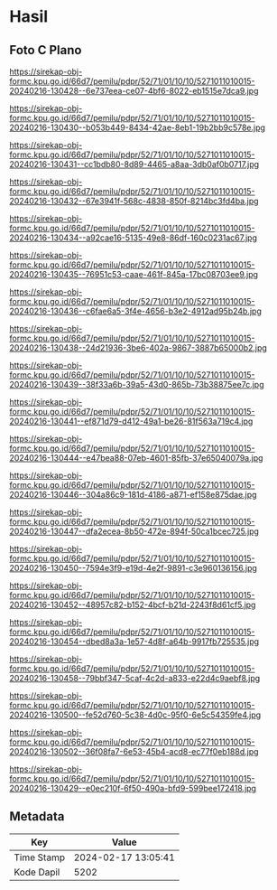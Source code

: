 # Hasil

## Foto C Plano

https://sirekap-obj-formc.kpu.go.id/66d7/pemilu/pdpr/52/71/01/10/10/5271011010015-20240216-130428--6e737eea-ce07-4bf6-8022-eb1515e7dca9.jpg

https://sirekap-obj-formc.kpu.go.id/66d7/pemilu/pdpr/52/71/01/10/10/5271011010015-20240216-130430--b053b449-8434-42ae-8eb1-19b2bb9c578e.jpg

https://sirekap-obj-formc.kpu.go.id/66d7/pemilu/pdpr/52/71/01/10/10/5271011010015-20240216-130431--cc1bdb80-8d89-4465-a8aa-3db0af0b0717.jpg

https://sirekap-obj-formc.kpu.go.id/66d7/pemilu/pdpr/52/71/01/10/10/5271011010015-20240216-130432--67e3941f-568c-4838-850f-8214bc3fd4ba.jpg

https://sirekap-obj-formc.kpu.go.id/66d7/pemilu/pdpr/52/71/01/10/10/5271011010015-20240216-130434--a92cae16-5135-49e8-86df-160c0231ac67.jpg

https://sirekap-obj-formc.kpu.go.id/66d7/pemilu/pdpr/52/71/01/10/10/5271011010015-20240216-130435--76951c53-caae-461f-845a-17bc08703ee9.jpg

https://sirekap-obj-formc.kpu.go.id/66d7/pemilu/pdpr/52/71/01/10/10/5271011010015-20240216-130436--c6fae6a5-3f4e-4656-b3e2-4912ad95b24b.jpg

https://sirekap-obj-formc.kpu.go.id/66d7/pemilu/pdpr/52/71/01/10/10/5271011010015-20240216-130438--24d21936-3be6-402a-9867-3887b65000b2.jpg

https://sirekap-obj-formc.kpu.go.id/66d7/pemilu/pdpr/52/71/01/10/10/5271011010015-20240216-130439--38f33a6b-39a5-43d0-865b-73b38875ee7c.jpg

https://sirekap-obj-formc.kpu.go.id/66d7/pemilu/pdpr/52/71/01/10/10/5271011010015-20240216-130441--ef871d79-d412-49a1-be26-81f563a719c4.jpg

https://sirekap-obj-formc.kpu.go.id/66d7/pemilu/pdpr/52/71/01/10/10/5271011010015-20240216-130444--e47bea88-07eb-4601-85fb-37e65040079a.jpg

https://sirekap-obj-formc.kpu.go.id/66d7/pemilu/pdpr/52/71/01/10/10/5271011010015-20240216-130446--304a86c9-181d-4186-a871-ef158e875dae.jpg

https://sirekap-obj-formc.kpu.go.id/66d7/pemilu/pdpr/52/71/01/10/10/5271011010015-20240216-130447--dfa2ecea-8b50-472e-894f-50ca1bcec725.jpg

https://sirekap-obj-formc.kpu.go.id/66d7/pemilu/pdpr/52/71/01/10/10/5271011010015-20240216-130450--7594e3f9-e19d-4e2f-9891-c3e960136156.jpg

https://sirekap-obj-formc.kpu.go.id/66d7/pemilu/pdpr/52/71/01/10/10/5271011010015-20240216-130452--48957c82-b152-4bcf-b21d-2243f8d61cf5.jpg

https://sirekap-obj-formc.kpu.go.id/66d7/pemilu/pdpr/52/71/01/10/10/5271011010015-20240216-130454--dbed8a3a-1e57-4d8f-a64b-9917fb725535.jpg

https://sirekap-obj-formc.kpu.go.id/66d7/pemilu/pdpr/52/71/01/10/10/5271011010015-20240216-130458--79bbf347-5caf-4c2d-a833-e22d4c9aebf8.jpg

https://sirekap-obj-formc.kpu.go.id/66d7/pemilu/pdpr/52/71/01/10/10/5271011010015-20240216-130500--fe52d760-5c38-4d0c-95f0-6e5c54359fe4.jpg

https://sirekap-obj-formc.kpu.go.id/66d7/pemilu/pdpr/52/71/01/10/10/5271011010015-20240216-130502--36f08fa7-6e53-45b4-acd8-ec77f0eb188d.jpg

https://sirekap-obj-formc.kpu.go.id/66d7/pemilu/pdpr/52/71/01/10/10/5271011010015-20240216-130429--e0ec210f-6f50-490a-bfd9-599bee172418.jpg


## Metadata

| Key        | Value               |
| ---------- | ------------------- |
| Time Stamp | 2024-02-17 13:05:41 |
| Kode Dapil | 5202                |



